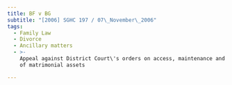 ```yaml
---
title: BF v BG
subtitle: "[2006] SGHC 197 / 07\_November\_2006"
tags:
  - Family Law
  - Divorce
  - Ancillary matters
  - >-
    Appeal against District Court\'s orders on access, maintenance and division
    of matrimonial assets

---
```


